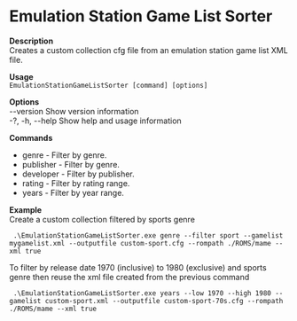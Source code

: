 # Emulation Station Game List Sorter

**Description**  
Creates a custom collection cfg file from an emulation station game list XML file.

**Usage**  
`EmulationStationGameListSorter [command] [options]`

**Options**  
  --version       Show version information   
  -?, -h, --help  Show help and usage information  
  
**Commands**
 * genre      - Filter by genre.
 * publisher  - Filter by genre.
 * developer  - Filter by publisher.
 * rating     - Filter by rating range.
 * years      - Filter by year range.
 
 **Example**   
 Create a custom collection filtered by sports genre  
 
` .\EmulationStationGameListSorter.exe genre --filter sport --gamelist mygamelist.xml --outputfile custom-sport.cfg --rompath ./ROMS/mame --xml true`  

To filter by release date 1970 (inclusive) to 1980 (exclusive) and sports genre then reuse the xml file created from the previous command  

` .\EmulationStationGameListSorter.exe years --low 1970 --high 1980 --gamelist custom-sport.xml --outputfile custom-sport-70s.cfg --rompath ./ROMS/mame --xml true`
 
